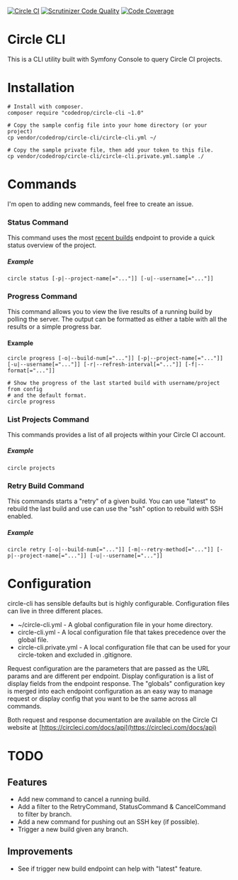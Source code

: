 [![Circle CI](https://circleci.com/gh/code-drop/Circle-CLI.svg?style=svg)](https://circleci.com/gh/code-drop/Circle-CLI)
[![Scrutinizer Code Quality](https://scrutinizer-ci.com/g/code-drop/Circle-CLI/badges/quality-score.png?b=master)](https://scrutinizer-ci.com/g/code-drop/Circle-CLI/?branch=master)
[![Code Coverage](https://scrutinizer-ci.com/g/code-drop/Circle-CLI/badges/coverage.png?b=master)](https://scrutinizer-ci.com/g/code-drop/Circle-CLI/?branch=master)

# Circle CLI

This is a CLI utility built with Symfony Console to query Circle CI projects.

# Installation

    # Install with composer.
    composer require "codedrop/circle-cli ~1.0"

    # Copy the sample config file into your home directory (or your project)
    cp vendor/codedrop/circle-cli/circle-cli.yml ~/

    # Copy the sample private file, then add your token to this file.
    cp vendor/codedrop/circle-cli/circle-cli.private.yml.sample ./

# Commands

I'm open to adding new commands, feel free to create an issue.

### Status Command

This command uses the most [recent builds](https://circleci.com/docs/api#recent-builds-project) endpoint
to provide a quick status overview of the project.

##### Example

    circle status [-p|--project-name[="..."]] [-u|--username[="..."]]

### Progress Command

This command allows you to view the live results of a running build by polling the server. The output
can be formatted as either a table with all the results or a simple progress bar.

#### Example

    circle progress [-o|--build-num[="..."]] [-p|--project-name[="..."]] [-u|--username[="..."]] [-r|--refresh-interval[="..."]] [-f|--format[="..."]]
    
    # Show the progress of the last started build with username/project from config
    # and the default format.
    circle progress

### List Projects Command

This commands provides a list of all projects within your Circle CI account.

##### Example

    circle projects
    
### Retry Build Command

This commands starts a "retry" of a given build. You can use "latest" to rebuild
the last build and use can use the "ssh" option to rebuild with SSH enabled.

##### Example

    circle retry [-o|--build-num[="..."]] [-m|--retry-method[="..."]] [-p|--project-name[="..."]] [-u|--username[="..."]]

# Configuration

circle-cli has sensible defaults but is highly configurable. Configuration files can live
in three different places.

* ~/circle-cli.yml - A global configuration file in your home directory.
* circle-cli.yml - A local configuration file that takes precedence over the global file.
* circle-cli.private.yml  - A local configuration file that can be used for your circle-token and excluded in .gitignore.

Request configuration are the parameters that are passed as the URL params and are different per endpoint.
Display configuration is a list of display fields from the endpoint response.
The "globals" configuration key is merged into each endpoint configuration as an easy way to manage request or display config
that you want to be the same across all commands.

Both request and response documentation are available on the Circle CI website at
[https://circleci.com/docs/api](https://circleci.com/docs/api)

# TODO

## Features

* Add new command to cancel a running build.
* Add a filter to the RetryCommand, StatusCommand & CancelCommand to filter by branch.
* Add a new command for pushing out an SSH key (if possible).
* Trigger a new build given any branch.

## Improvements

* See if trigger new build endpoint can help with "latest" feature.
